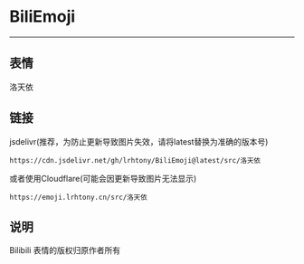# BiliEmoji
---
## 表情
洛天依
## 链接
jsdelivr(推荐，为防止更新导致图片失效，请将latest替换为准确的版本号)
```
https://cdn.jsdelivr.net/gh/lrhtony/BiliEmoji@latest/src/洛天依
```
或者使用Cloudflare(可能会因更新导致图片无法显示)
```
https://emoji.lrhtony.cn/src/洛天依
```
## 说明
Bilibili 表情的版权归原作者所有
